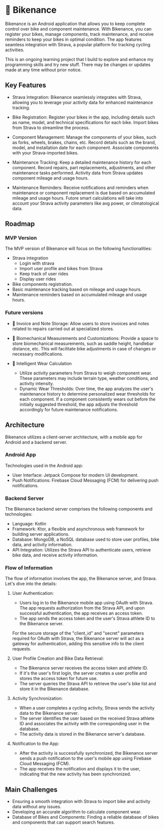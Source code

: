# 🚴‍ Bikenance

Bikenance is an Android application that allows you to keep complete control over bike and component maintenance. With Bikenance, you can register your bikes, manage components, track maintenance, and receive reminders to keep your bikes in optimal condition. The app features seamless integration with Strava, a popular platform for tracking cycling activities.

This is an ongoing learning project that I build to explore and enhance my programming skills and try new stuff. There may be changes or updates made at any time without prior notice.

## Key Features

- Strava Integration: Bikenance seamlessly integrates with Strava, allowing you to leverage your activity data for enhanced maintenance tracking.

- Bike Registration: Register your bikes in the app, including details such as name, model, and technical specifications for each bike. Import bikes from Strava to streamline the process.

- Component Management: Manage the components of your bikes, such as forks, wheels, brakes, chains, etc. Record details such as the brand, model, and installation date for each component. Associate components with your Strava-imported bikes.

- Maintenance Tracking: Keep a detailed maintenance history for each component. Record repairs, part replacements, adjustments, and other maintenance tasks performed. Activity data from Strava updates component mileage and usage hours.

- Maintenance Reminders: Receive notifications and reminders when maintenance or component replacement is due based on accumulated mileage and usage hours. Futore smart calculations will take into account your Strava activity parameters like avg power, or climatological data.


## Roadmap

### MVP Version

The MVP version of Bikenance will focus on the following functionalities:

- Strava integration
    - Login with strava
    - Import user profile and bikes from Strava
    - Keep track of user rides
    - Display user rides
- Bike components registration.
- Basic maintenance tracking based on mileage and usage hours.
- Maintenance reminders based on accumulated mileage and usage hours.

### Future versions

- 📄 Invoice and Note Storage: Allow users to store invoices and notes related to repairs carried out at specialized stores.

- 📏 Biomechanical Measurements and Customizations: Provide a space to store biomechanical measurements, such as saddle height, handlebar distance, etc. This will facilitate bike adjustments in case of changes or necessary modifications.

- 🧠 Intelligent Wear Calculation
    - Utilize activity parameters from Strava to weigh component wear. These parameters may include terrain type, weather conditions, and activity intensity.
    - Dynamic Wear Thresholds: Over time, the app analyzes the user's maintenance history to determine personalized wear thresholds for each component. If a component consistently wears out before the initially suggested threshold, the app adjusts the threshold accordingly for future maintenance notifications.

## Architecture

Bikenance utilizes a client-server architecture, with a mobile app for Android and a backend server.

### Android App

Technologies used in the Android app:
- User Interface: Jetpack Compose for modern UI development.
- Push Notifications: Firebase Cloud Messaging (FCM) for delivering push notifications.

### Backend Server

The Bikenance backend server comprises the following components and technologies:

- Language: Kotlin
- Framework: Ktor, a flexible and asynchronous web framework for building server applications.
- Database: MongoDB, a NoSQL database used to store user profiles, bike data, and activity information.
- API Integration: Utilizes the Strava API to authenticate users, retrieve bike data, and receive activity information.


### Flow of Information

The flow of information involves the app, the Bikenance server, and Strava. Let's dive into the details:

1. User Authentication:
    - Users log in to the Bikenance mobile app using OAuth with Strava. The app requests authorization from the Strava API, and upon successful authentication, the app receives an access token.
    - The app sends the access token and the user's Strava athlete ID to the Bikenance server.

   For the secure storage of the "client_id" and "secret" parameters required for OAuth with Strava, the Bikenance server will act as a gateway for authentication, adding this sensitive info to the client requests.

2. User Profile Creation and Bike Data Retrieval:
    - The Bikenance server receives the access token and athlete ID.
    - If it's the user's first login, the server creates a user profile and stores the access token for future use.
    - The server queries the Strava API to retrieve the user's bike list and store it in the Bikenance database.

3. Activity Synchronization:
    - When a user completes a cycling activity, Strava sends the activity data to the Bikenance server.
    - The server identifies the user based on the received Strava athlete ID and associates the activity with the corresponding user in the database.
    - The activity data is stored in the Bikenance server's database.

4. Notification to the App:
    - After the activity is successfully synchronized, the Bikenance server sends a push notification to the user's mobile app using Firebase Cloud Messaging (FCM).
    - The app receives the notification and displays it to the user, indicating that the new activity has been synchronized.


## Main Challenges

- Ensuring a smooth integration with Strava to import bike and activity data without any issues.
- Developing an accurate algorithm to calculate component wear.
- Database of Bikes and Components: Finding a reliable database of bikes and components that can support search features.



